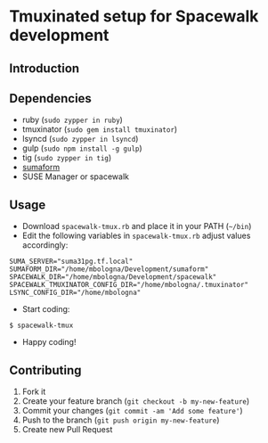 # Tmuxinated setup for Spacewalk development

## Introduction

## Dependencies

* ruby (`sudo zypper in ruby`)
* tmuxinator (`sudo gem install tmuxinator`)
* lsyncd (`sudo zypper in lsyncd`)
* gulp (`sudo npm install -g gulp`)
* tig (`sudo zypper in tig`)
* [sumaform](https://github.com/moio/sumaform)
* SUSE Manager or spacewalk

## Usage

* Download `spacewalk-tmux.rb` and place it in your PATH (`~/bin`)
* Edit the following variables in `spacewalk-tmux.rb` adjust values accordingly:

```
SUMA_SERVER="suma31pg.tf.local"
SUMAFORM_DIR="/home/mbologna/Development/sumaform"
SPACEWALK_DIR="/home/mbologna/Development/spacewalk"
SPACEWALK_TMUXINATOR_CONFIG_DIR="/home/mbologna/.tmuxinator"
LSYNC_CONFIG_DIR="/home/mbologna"
```

* Start coding:

```$ spacewalk-tmux```

* Happy coding!

## Contributing

1. Fork it
2. Create your feature branch (`git checkout -b my-new-feature`)
3. Commit your changes (`git commit -am 'Add some feature'`)
4. Push to the branch (`git push origin my-new-feature`)
5. Create new Pull Request
